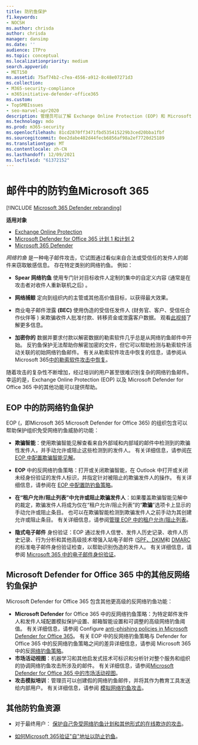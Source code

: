 ```yaml
---
title: 防钓鱼保护
f1.keywords:
- NOCSH
ms.author: chrisda
author: chrisda
manager: dansimp
ms.date: ''
audience: ITPro
ms.topic: conceptual
ms.localizationpriority: medium
search.appverid:
- MET150
ms.assetid: 75af74b2-c7ea-4556-a912-8c48e07271d3
ms.collection:
- M365-security-compliance
- m365initiative-defender-office365
ms.custom:
- TopSMBIssues
- seo-marvel-apr2020
description: 管理员可以了解 Exchange Online Protection (EOP) 和 Microsoft Defender for Office 365 中的防钓鱼Office 365。
ms.technology: mdo
ms.prod: m365-security
ms.openlocfilehash: 81cd2870ff3471fbd535415229b3ced20bba1fbf
ms.sourcegitcommit: 0ee2dabe402d44fecb6856af98a2ef7720d25189
ms.translationtype: MT
ms.contentlocale: zh-CN
ms.lasthandoff: 12/09/2021
ms.locfileid: "61372152"
---
```

# <a name="anti-phishing-protection-in-microsoft-365"></a>邮件中的防钓鱼Microsoft 365

[!INCLUDE [Microsoft 365 Defender rebranding](../includes/microsoft-defender-for-office.md)]

**适用对象**
- [Exchange Online Protection](exchange-online-protection-overview.md)
- [Microsoft Defender for Office 365 计划 1 和计划 2](defender-for-office-365.md)
- [Microsoft 365 Defender](../defender/microsoft-365-defender.md)

*网络钓鱼* 是一种电子邮件攻击，它试图通过看似来自合法或受信任的发件人的邮件来窃取敏感信息。 存在特定类别的网络钓鱼。 例如：

- **Spear 网络钓鱼** 使用专门针对目标收件人定制的集中的自定义内容 (通常是在攻击者对收件人重新联机之后) 。

- **网络捕鲸** 定向到组织内的主管或其他高价值目标，以获得最大效果。

- 商业电子邮件泄露 **(BEC)** 使用伪造的受信任发件人 (财务官、客户、受信任合作伙伴等 ) 来欺骗收件人批准付款、转移资金或泄露客户数据。 观看[此视频](https://www.youtube.com/watch?v=8Kn31h9HwIQ&list=PL3ZTgFEc7LystRja2GnDeUFqk44k7-KXf&index=2)了解更多信息。

- **加密你的** 数据并要求付款以解密数据的勒索软件几乎总是从网络钓鱼邮件中开始。 反钓鱼保护无法帮助你解密加密的文件，但它可以帮助检测与勒索软件活动关联的初始网络钓鱼邮件。 有关从勒索软件攻击中恢复的信息，请参阅从 Microsoft 365[中的勒索软件攻击中恢复](recover-from-ransomware.md)。

随着攻击的复杂性不断增加，经过培训的用户甚至很难识别复杂的网络钓鱼邮件。 幸运的是，Exchange Online Protection (EOP) 以及 Microsoft Defender for Office 365 中的其他功能可以提供帮助。

## <a name="anti-phishing-protection-in-eop"></a>EOP 中的防网络钓鱼保护

EOP (，即Microsoft 365 Microsoft Defender for Office 365) 的组织包含可以帮助保护组织免受网络钓鱼威胁的功能：

- **欺骗智能**：使用欺骗智能见解查看来自外部域和内部域的邮件中检测到的欺骗性发件人，并手动允许或阻止这些检测到的发件人。 有关详细信息，请参阅[在 EOP 中配置欺骗智能见解](learn-about-spoof-intelligence.md)。

- **EOP** 中的反网络钓鱼策略：打开或关闭欺骗智能，在 Outlook 中打开或关闭未经身份验证的发件人标识，并指定针对被阻止的欺骗发件人的操作。 有关详细信息，请参阅在 [EOP 中配置防钓鱼策略](configure-anti-phishing-policies-eop.md)。

- **在“租户允许/阻止列表”中允许或阻止欺骗发件人**：如果覆盖欺骗智能见解中的裁定，欺骗发件人将成为仅在“租户允许/阻止列表”的“**欺骗**”选项卡上显示的手动允许或阻止条目。 也可以在欺骗智能检测到欺骗发件人之前手动为其创建允许或阻止条目。 有关详细信息，请参阅[管理 EOP 中的租户允许/阻止列表](tenant-allow-block-list.md)。

- **隐式电子邮件** 身份验证：EOP 通过发件人信誉、发件人历史记录、收件人历史记录、行为分析和其他高级技术增强入站电子邮件 ([SPF、DKIM](set-up-spf-in-office-365-to-help-prevent-spoofing.md)和 [](use-dkim-to-validate-outbound-email.md)[DMARC](use-dmarc-to-validate-email.md)的标准电子邮件身份验证检查，以帮助识别伪造的发件人。 有关详细信息，请参阅 [Microsoft 365 中的电子邮件身份验证](email-validation-and-authentication.md)。

## <a name="additional-anti-phishing-protection-in-microsoft-defender-for-office-365"></a>Microsoft Defender for Office 365 中的其他反网络钓鱼保护

Microsoft Defender for Office 365 包含其他更高级的反网络钓鱼功能：

- **Microsoft Defender** for Office 365 中的反网络钓鱼策略：为特定邮件发件人和发件人域配置模拟保护设置、邮箱智能设置和可调整的高级网络钓鱼阈值。 有关详细信息，请参阅 Configure [anti-phishing policies in Microsoft Defender for Office 365](configure-mdo-anti-phishing-policies.md)。 有关 EOP 中的反网络钓鱼策略与 Defender for Office 365 中的反网络钓鱼策略之间的差异详细信息，请参阅 Microsoft 365 中的反[网络钓鱼策略](set-up-anti-phishing-policies.md)。
- **市场活动视图**：机器学习和其他启发式技术可标识和分析针对整个服务和组织的协调网络钓鱼攻击所涉及的邮件。 有关详细信息，请参阅[Microsoft Defender for Office 365 中的市场活动视图](campaigns.md)。
- **攻击模拟培训**：管理员可以创建假的网络钓鱼邮件，并将其作为教育工具发送给内部用户。 有关详细信息，请参阅 [模拟网络钓鱼攻击](attack-simulation-training.md)。

## <a name="other-anti-phishing-resources"></a>其他防钓鱼资源

- 对于最终用户： [保护自己免受网络钓鱼计划和其他形式的在线欺诈的攻击](https://support.microsoft.com/office/be0de46a-29cd-4c59-aaaf-136cf177d593)。

- [如何Microsoft 365验证"自"地址以防止钓鱼](how-office-365-validates-the-from-address.md)。
